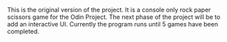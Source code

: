 This is the original version of the project. It is a console only rock paper scissors game for the Odin Project.  The next phase of the project will be to add an interactive UI.  Currently the program runs until 5 games have been completed.